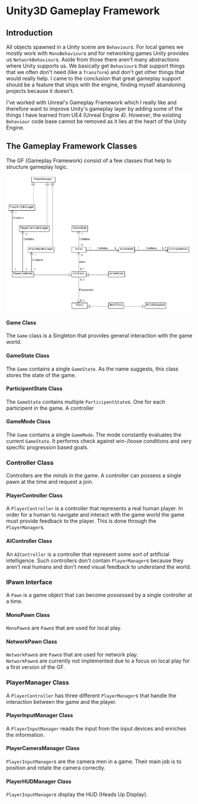 # Unity3D Gameplay Framework

## Introduction

All objects spawned in a Unity scene are <code>Behaviour</code>s. For local games we mostly work with <code>MonoBehaviour</code>s and for networking games Unity provides us <code>NetworkBehaviour</code>s. Aside from those there aren't many abstractions where Unity supports us. We basically get <code>Behaviour</code>s that support things that we often don't need (like a <code>Transform</code>) and don't get other things that would really help. I came to the conclusion that great gameplay support should be a feature that ships with the engine, finding myself abandoning projects because it doesn't.<br>

I've worked with Unreal's Gameplay Framework which I really like and therefore want to improve Unity's gameplay layer by adding some of the things I have learned from UE4 (Unreal Engine 4). However, the existing <code>Behaviour</code> code base cannot be removed as it lies at the heart of the Unity Engine.

## The Gameplay Framework Classes

The GF (Gameplay Framework) consist of a few classes that help to structure gameplay logic. 

![Class Relationship Diagram](./docs/ClassRelationshipDiagram.png)

#### Game Class
The <code>Game</code> class is a Singleton that provides general interaction with the game world.

#### GameState Class
The <code>Game</code> contains a single <code>GameState</code>. As the name suggests, this class stores the state of the game.

#### ParticipentState Class
The <code>GameState</code> contains multiple <code>ParticipentState</code>s. One for each participent in the game. A controller

#### GameMode Class
The <code>Game</code> contains a single <code>GameMode</code>. The mode constantly evaluates the current <code>GameState</code>. It performs check against win-/loose conditions and very specific progression based goals.

### Controller Class
Controllers are the *minds* in the game. A controller can possess a single pawn at the time and request a join.

#### PlayerController Class
A <code>PlayerController</code> is a controller that represents a real human player. In order for a human to navigate and interact with the game world the game must provide feedback to the player. This is done through the <code>PlayerManager</code>s.

#### AIController Class
An <code>AIController</code> is a controller that represent some sort of artificial intelligence. Such controllers don't contain <code>PlayerManager</code>s because they aren't real humans and don't need visual feedback to understand the world. 

### IPawn Interface
A <code>Pawn</code> is a game object that can become possessed by a single controller at a time.

#### MonoPawn Class
<code>MonoPawn</code>s are <code>Pawn</code>s that are used for local play.

#### NetworkPawn Class
<code>NetworkPawn</code>s are <code>Pawn</code>s that are used for network play.<br>
<code>NetworkPawn</code>s are currently not implemented due to a focus on local play for a first version of the GF.

### PlayerManager Class
A <code>PlayerController</code> has three different <code>PlayerManager</code>s that handle the interaction between the game and the player.

#### PlayerInputManager Class
A <code>PlayerInputManager</code> reads the input from the input devices and enriches the information. 

#### PlayerCameraManager Class
<code>PlayerInputManager</code>s are the camera men in a game. Their main job is to position and rotate the camera correctly.

#### PlayerHUDManager Class
<code>PlayerInputManager</code>s display the HUD (Heads Up Display). 
